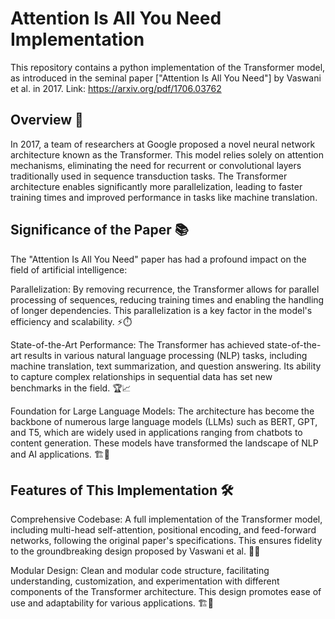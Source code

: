 # Attention Is All You Need Implementation
This repository contains a python implementation of the Transformer model, as introduced in the seminal paper ["Attention Is All You Need"] by Vaswani et al. in 2017.
Link: https://arxiv.org/pdf/1706.03762

## Overview 📝
In 2017, a team of researchers at Google proposed a novel neural network architecture known as the Transformer. This model relies solely on attention mechanisms, eliminating the need for recurrent or convolutional layers traditionally used in sequence transduction tasks. The Transformer architecture enables significantly more parallelization, leading to faster training times and improved performance in tasks like machine translation. 

## Significance of the Paper 📚
The "Attention Is All You Need" paper has had a profound impact on the field of artificial intelligence:

Parallelization: By removing recurrence, the Transformer allows for parallel processing of sequences, reducing training times and enabling the handling of longer dependencies. This parallelization is a key factor in the model's efficiency and scalability. ⚡️⏱️

State-of-the-Art Performance: The Transformer has achieved state-of-the-art results in various natural language processing (NLP) tasks, including machine translation, text summarization, and question answering. Its ability to capture complex relationships in sequential data has set new benchmarks in the field. 🏆📈

Foundation for Large Language Models: The architecture has become the backbone of numerous large language models (LLMs) such as BERT, GPT, and T5, which are widely used in applications ranging from chatbots to content generation. These models have transformed the landscape of NLP and AI applications. 🏗️🤖

## Features of This Implementation 🛠️
Comprehensive Codebase: A full implementation of the Transformer model, including multi-head self-attention, positional encoding, and feed-forward networks, following the original paper's specifications. This ensures fidelity to the groundbreaking design proposed by Vaswani et al. 🧩📜

Modular Design: Clean and modular code structure, facilitating understanding, customization, and experimentation with different components of the Transformer architecture. This design promotes ease of use and adaptability for various applications. 🏗️🔧


